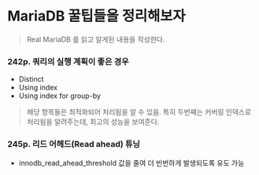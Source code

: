 # MariaDB 꿀팁들을 정리해보자 
> Real MariaDB 를 읽고 알게된 내용을 작성한다.

### 242p. 쿼리의 실행 계획이 좋은 경우
 - Distinct
 - Using index
 - Using index for group-by
> 해당 항목들은 최적화되어 처리됨을 알 수 있음. 특히 두번째는 커버링 인덱스로 처리됨을 알려주는데, 최고의 성능을 보여준다.

### 245p. 리드 어헤드(Read ahead) 튜닝
 - innodb_read_ahead_threshold 값을 줄여 더 빈번하게 발생되도록 유도 가능